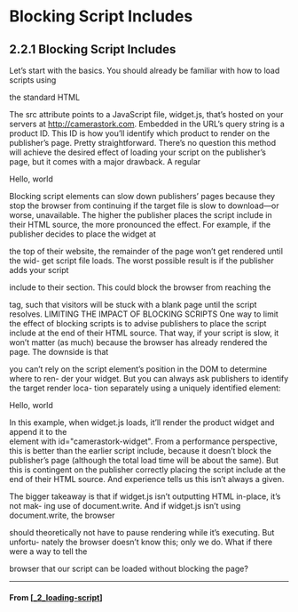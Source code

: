 # Blocking Script Includes

## 2.2.1 Blocking Script Includes

Let’s start with the basics. You should already be familiar with how to load scripts using

the standard HTML <script> tag. Using it to load your initial script file is straightfor-
ward: just give publishers a standard <script> tag to paste into their HTML source

code whose src attribute points to your JavaScript file. This is the simplest, smallest

amount of code you could give to your publishers. If you recall, we used this in chap-
ter 1 in the weather widget example.

Here’s what a standard script include would look like to load a single instance of
the product widget:

<script src="http://camerastork.com/widget.js?product=1234"></script>

The src attribute points to a JavaScript file, widget.js, that’s hosted on your servers at
http://camerastork.com. Embedded in the URL’s query string is a product ID. This
ID is how you’ll identify which product to render on the publisher’s page. Pretty
straightforward.
There’s no question this method will achieve the desired effect of loading your
script on the publisher’s page, but it comes with a major drawback. A regular

<script> tag include like this is considered blocking or synchronous. This means that

the browser will stop processing the page while it waits for the script file to be down-
loaded and executed. This is because the script might modify the page contents using

document.write. The browser can’t safely continue processing until any and all out-
put from document.write has been captured.

This is illustrated in the following example HTML. The browser waits for widget.js
to finish before rendering the header or executing application.js:
<body>
<script
src="http://camerastork.com/widget.js?product=1234"></script>
<p>Hello, world</p>
<script src="/application.js"></script>
</body>

Blocking script elements can slow down publishers’ pages because they stop the
browser from continuing if the target file is slow to download—or worse, unavailable.
The higher the publisher places the script include in their HTML source, the more
pronounced the effect. For example, if the publisher decides to place the widget at

the top of their website, the remainder of the page won’t get rendered until the wid-
get script file loads. The worst possible result is if the publisher adds your script

include to their <head> section. This could block the browser from reaching the

<body> tag, such that visitors will be stuck with a blank page until the script resolves.
LIMITING THE IMPACT OF BLOCKING SCRIPTS
One way to limit the effect of blocking scripts is to advise publishers to place the script
include at the end of their HTML source. That way, if your script is slow, it won’t matter
(as much) because the browser has already rendered the page. The downside is that

you can’t rely on the script element’s position in the DOM to determine where to ren-
der your widget. But you can always ask publishers to identify the target render loca-
tion separately using a uniquely identified element:

<body>
<div id="camerastork-widget"/>
<p>Hello, world</p>
<script
src="http://camerastork.com/widget.js?product=1234"></script>
</body>
In this example, when widget.js loads, it’ll render the product widget and append it to
the <div> element with id="camerastork-widget". From a performance perspective,
this is better than the earlier script include, because it doesn’t block the publisher’s
page (although the total load time will be about the same). But this is contingent on
the publisher correctly placing the script include at the end of their HTML source.
And experience tells us this isn’t always a given.

The bigger takeaway is that if widget.js isn’t outputting HTML in-place, it’s not mak-
ing use of document.write. And if widget.js isn’t using document.write, the browser

should theoretically not have to pause rendering while it’s executing. But unfortu-
nately the browser doesn’t know this; only we do. What if there were a way to tell the

browser that our script can be loaded without blocking the page?

---

#### From [[_2_loading-script]]

[//begin]: # "Autogenerated link references for markdown compatibility"
[_2_loading-script]: _2_loading-script "Loading Script"
[//end]: # "Autogenerated link references"
